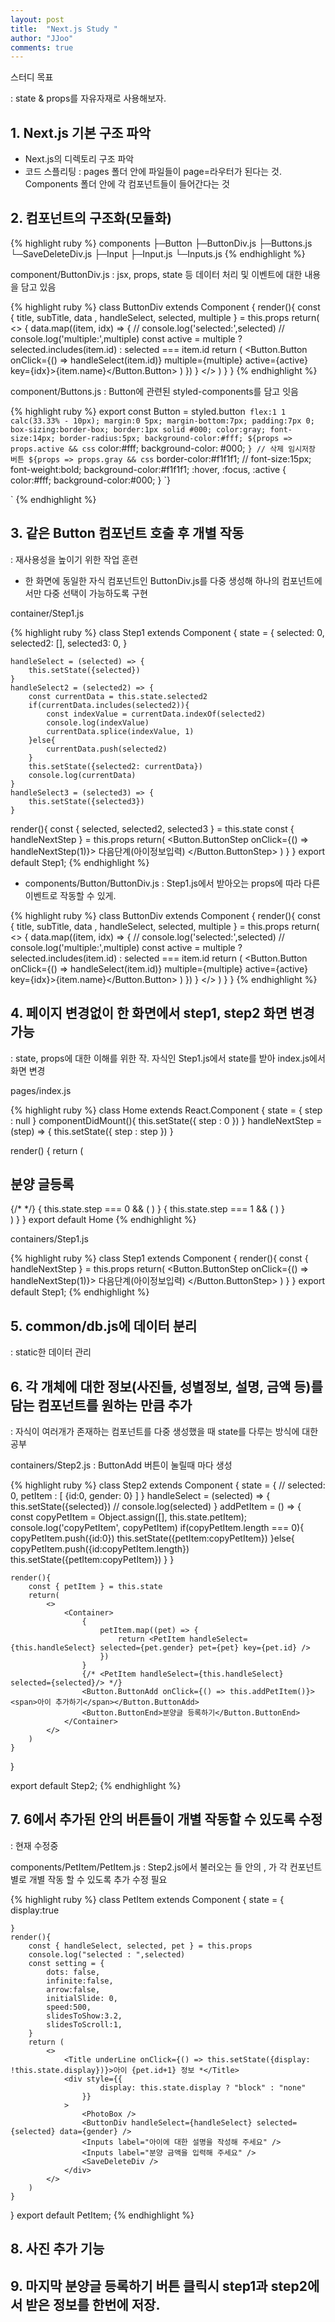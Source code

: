 ```yaml
---
layout: post
title:  "Next.js Study "
author: "JJoo"
comments: true
---
```


스터디 목표

: state & props를 자유자재로 사용해보자.



## 1. Next.js 기본 구조 파악
- Next.js의 디렉토리 구조 파악
- 코드 스플리팅
: pages 폴더 안에 파일들이 page=라우터가 된다는 것. Components 폴더 안에 각 컴포넌트들이 들어간다는 것


## 2. 컴포넌트의 구조화(모듈화)

{% highlight ruby %}
components
├─Button
  ├─ButtonDiv.js
  ├─Buttons.js
  └─SaveDeleteDiv.js
├─Input
  ├─Input.js
  └─Inputs.js
{% endhighlight %}

component/ButtonDiv.js : jsx, props, state 등 데이터 처리 및 이벤트에 대한 내용을 담고 있음

{% highlight ruby %}
class ButtonDiv extends Component {
    render(){
        const { title, subTitle, data , handleSelect, selected, multiple } = this.props
        return(
            <>
                <Title>{title}<span>{subTitle}</span></Title>
                <ButtonWrap>
                    {
                        data.map((item, idx) => {
                            // console.log('selected:',selected)
                            // console.log('multiple:',multiple)
                            const active = multiple
                                ? selected.includes(item.id)
                                : selected === item.id
                            return (
                                <Button.Button onClick={() => handleSelect(item.id)} multiple={multiple} active={active} key={idx}>{item.name}</Button.Button>
                            )
                        })
                    }
                </ButtonWrap>
            </>
        )
    }
}
{% endhighlight %}

component/Buttons.js : Button에 관련된 styled-components를 담고 잇음 

{% highlight ruby %}
export const Button = styled.button`
    flex:1 1 calc(33.33% - 10px);
    margin:0 5px;
    margin-bottom:7px;
    padding:7px 0;
    box-sizing:border-box;
    border:1px solid #000;
    color:gray;
    font-size:14px;
    border-radius:5px;
    background-color:#fff;
    ${props => props.active && css`
        color:#fff;
        background-color: #000;
    `}
    // 삭제 임시저장 버튼
    ${props => props.gray && css`
        border-color:#f1f1f1;
        // font-size:15px;
        font-weight:bold;
        background-color:#f1f1f1;
        :hover, :focus, :active {
            color:#fff;
            background-color:#000;
        }
    `}

`
{% endhighlight %}


## 3. 같은 Button 컴포넌트 호출 후 개별 작동

: 재사용성을 높이기 위한 작업 훈련

- 한 화면에 동일한 자식 컴포넌트인 ButtonDiv.js를 다중 생성해 하나의 컴포넌트에서만 다중 선택이 가능하도록 구현

container/Step1.js

{% highlight ruby %}
class Step1 extends Component {
    state = {
        selected: 0,
        selected2: [],
        selected3: 0,
    }
    
    handleSelect = (selected) => {
        this.setState({selected})
    }
    handleSelect2 = (selected2) => {
        const currentData = this.state.selected2
        if(currentData.includes(selected2)){
            const indexValue = currentData.indexOf(selected2)
            console.log(indexValue)
            currentData.splice(indexValue, 1)
        }else{
            currentData.push(selected2)
        }
        this.setState({selected2: currentData})
        console.log(currentData)
    }
    handleSelect3 = (selected3) => {
        this.setState({selected3})
    }

  render(){
        const { selected, selected2, selected3 } = this.state
        const { handleNextStep } = this.props
        return(
            <Container>
                <ButtonDiv handleSelect={this.handleSelect} multiple={false} selected={selected} title="동물종류 *" data={animal}  />
                <Inputs label="품종을 입력해 주세요" />
                <Inputs label="생후 개월 수를 입력해 주세요" />
                <ButtonDiv handleSelect={this.handleSelect2} multiple={true} selected={selected2} title="접종 및 기타사항" subTitle="복수선택 가능" data={vaccinationEtc} />
                <Inputs title="분양 소개 및 설명 *" label="분양에 대한 설명을 작성해 주세요" />
                <ButtonDiv handleSelect={this.handleSelect3} multiple={false} selected={selected3} title="분양글 게시기간" data={date} />
                <Inputs title="분양위치 지정 *" label="분양하실 위치를 지정하세요" />
                <Button.ButtonStep onClick={() => handleNextStep(1)}>
                    다음단계(아이정보입력)
                </Button.ButtonStep>
            </Container>
        )
    }
}
export default Step1;
{% endhighlight %}

- components/Button/ButtonDiv.js
: Step1.js에서 받아오는 props에 따라 다른 이벤트로 작동할 수 있게.

{% highlight ruby %}
class ButtonDiv extends Component {
    render(){
        const { title, subTitle, data , handleSelect, selected, multiple } = this.props
        return(
            <>
                <Title>{title}<span>{subTitle}</span></Title>
                <ButtonWrap>
                    {
                        data.map((item, idx) => {
                            // console.log('selected:',selected)
                            // console.log('multiple:',multiple)
                            const active = multiple
                                ? selected.includes(item.id)
                                : selected === item.id
                            return (
                                <Button.Button onClick={() => handleSelect(item.id)} multiple={multiple} active={active} key={idx}>{item.name}</Button.Button>
                            )
                        })
                    }
                </ButtonWrap>
            </>
        )
    }
}
{% endhighlight %}


## 4. 페이지 변경없이 한 화면에서 step1, step2 화면 변경 가능

: state, props에 대한 이해를 위한 작. 자식인 Step1.js에서 state를 받아 index.js에서 화면 변경

pages/index.js

{% highlight ruby %}
class Home extends React.Component {
  state = {
    step : null
  }
  componentDidMount(){
    this.setState({
      step : 0
    })
  }
  handleNextStep = (step) => {
    this.setState({
      step : step
    })
  }
  
  render() {
    return ( 
      <div>
        <h2>분양 글등록</h2>
        {/* <Step1 handleNextStep={this.handleNextStep} /> */}
        {
          this.state.step === 0 &&  ( <Step1 handleNextStep={this.handleNextStep} /> )
        }
        {
          this.state.step === 1 &&  ( <Step2 /> )
        }
      </div>
    )
  }
}
export default Home
{% endhighlight %}

containers/Step1.js

{% highlight ruby %}
class Step1 extends Component {
    render(){
        const { handleNextStep } = this.props
        return(
            <Container>
                <Button.ButtonStep onClick={() => handleNextStep(1)}>
                    다음단계(아이정보입력)
                </Button.ButtonStep>
            </Container>
        )
    }
}
export default Step1;
{% endhighlight %}


## 5. common/db.js에 데이터 분리

: static한 데이터 관리


## 6. 각 개체에 대한 정보(사진들, 성별정보, 설명, 금액 등)를 담는 컴포넌트를 원하는 만큼 추가

: 자식이 여러개가 존재하는 컴포넌트를 다중 생성했을 때 state를 다루는 방식에 대한 공부

containers/Step2.js
: ButtonAdd 버튼이 눌릴때 마다 <PetItem /> 생성 

{% highlight ruby %}
class Step2 extends Component {
    state = {
        // selected: 0,
        petItem : [
            {id:0, gender: 0}
        ]
    }
    handleSelect = (selected) => {
        this.setState({selected})
        // console.log(selected)
    }
    addPetItem = () => {
        const copyPetItem = Object.assign([], this.state.petItem);
        console.log('copyPetItem', copyPetItem)
        if(copyPetItem.length === 0){
            copyPetItem.push({id:0})
            this.setState({petItem:copyPetItem})
        }else{
            copyPetItem.push({id:copyPetItem.length})
            this.setState({petItem:copyPetItem})
        }
    }
    
    render(){
        const { petItem } = this.state
        return(
            <>
                <Container>
                    {
                        petItem.map((pet) => {
                            return <PetItem handleSelect={this.handleSelect} selected={pet.gender} pet={pet} key={pet.id} />
                        })
                    }
                    {/* <PetItem handleSelect={this.handleSelect} selected={selected}/> */}
                    <Button.ButtonAdd onClick={() => this.addPetItem()}><span>아이 추가하기</span></Button.ButtonAdd>
                    <Button.ButtonEnd>분양글 등록하기</Button.ButtonEnd>
                </Container>
            </>
        )
    }
}

export default Step2;
{% endhighlight %}


## 7. 6에서 추가된 <PetItem />안의 버튼들이 개별 작동할 수 있도록 수정

: 현재 수정중

components/PetItem/PetItem.js
: Step2.js에서 불러오는 <PetItem />들 안의 <PhotoBox />, <ButtonDiv />가 각 컨포넌트별로 개별 작동 할 수 있도록 추가 수정 필요 

{% highlight ruby %}
class PetItem extends Component {
    state = {
        display:true
        
    }
    render(){
        const { handleSelect, selected, pet } = this.props
        console.log("selected : ",selected)
        const setting = {
            dots: false,
            infinite:false,
            arrow:false,
            initialSlide: 0,
            speed:500,
            slidesToShow:3.2,
            slidesToScroll:1,
        }
        return (
            <>
                <Title underLine onClick={() => this.setState({display: !this.state.display})}>아이 {pet.id+1} 정보 *</Title>
                <div style={{
                        display: this.state.display ? "block" : "none"
                    }}
                >
                    <PhotoBox />
                    <ButtonDiv handleSelect={handleSelect} selected={selected} data={gender} />
                    <Inputs label="아이에 대한 설명을 작성해 주세요" />
                    <Inputs label="분양 금액을 입력해 주세요" />
                    <SaveDeleteDiv />
                </div>
            </>
        )
    }
}
export default PetItem;
{% endhighlight %}

## 8. 사진 추가 기능 


## 9. 마지막 분양글 등록하기 버튼 클릭시 step1과 step2에서 받은 정보를 한번에 저장.
